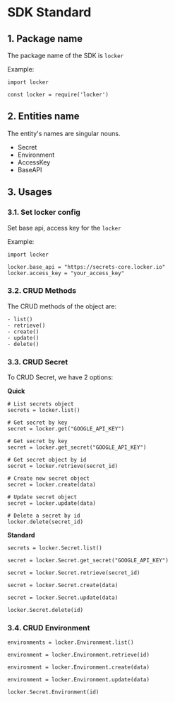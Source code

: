 # SDK Standard

## 1. Package name

The package name of the SDK is `locker`

Example:

```
import locker
```

```
const locker = require('locker')
```

## 2. Entities name

The entity's names are singular nouns.

- Secret
- Environment
- AccessKey
- BaseAPI


## 3. Usages

### 3.1. Set locker config

Set base api, access key for the `locker`

Example:
```
import locker

locker.base_api = "https://secrets-core.locker.io"
locker.access_key = "your_access_key"
```


### 3.2. CRUD Methods

The CRUD methods of the object are:

```
- list()
- retrieve()
- create()
- update()
- delete()
```


### 3.3. CRUD Secret

To CRUD Secret, we have 2 options:

**Quick**

```
# List secrets object
secrets = locker.list()

# Get secret by key
secret = locker.get("GOOGLE_API_KEY")

# Get secret by key
secret = locker.get_secret("GOOGLE_API_KEY")

# Get secret object by id
secret = locker.retrieve(secret_id)

# Create new secret object
secret = locker.create(data)

# Update secret object
secret = locker.update(data)

# Delete a secret by id
locker.delete(secret_id)
```

**Standard**

```
secrets = locker.Secret.list()

secret = locker.Secret.get_secret("GOOGLE_API_KEY")

secret = locker.Secret.retrieve(secret_id)

secret = locker.Secret.create(data)

secret = locker.Secret.update(data)

locker.Secret.delete(id)
```

### 3.4. CRUD Environment

```
environments = locker.Environment.list()

environment = locker.Environment.retrieve(id)

environment = locker.Environment.create(data)

environment = locker.Environment.update(data)

locker.Secret.Environment(id)
```
